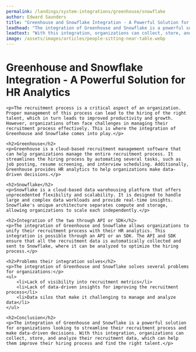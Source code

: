 ```yaml
---
permalink: /landings/system-integrations/greenhouse/snowflake
author: Edward Saunders
title: "Greenhouse and Snowflake Integration - A Powerful Solution for HR Analytics"
leadhead: "The integration of Greenhouse and Snowflake is a powerful solution for organizations looking to streamline their recruitment process and make data-driven decisions"
leadtext: "With this integration, organizations can collect, store, and analyze their recruitment data, which can help them improve their hiring process and find the right talent."
image: /assets/images/articles/people-sitting-near-table.webp
---
```

<div class="arttext">	<h1>Greenhouse and Snowflake Integration - A Powerful Solution for HR Analytics</h1>

	<p>The recruitment process is a critical aspect of an organization. Proper management of this process can lead to the hiring of the right talent, which in turn leads to improved productivity and growth. However, organizations often face challenges in managing their recruitment process effectively. This is where the integration of Greenhouse and Snowflake comes into play.</p>

	<h2>Greenhouse</h2>
	<p>Greenhouse is a cloud-based recruitment management software that can help organizations manage the entire recruitment process. It streamlines the hiring process by automating several tasks, such as job posting, resume screening, and interview scheduling. Additionally, Greenhouse provides HR analytics to help organizations make data-driven decisions.</p>

	<h2>Snowflake</h2>
	<p>Snowflake is a cloud-based data warehousing platform that offers unprecedented flexibility and scalability. It is designed to handle large and complex data workloads and provide real-time insights. Snowflake's unique architecture separates compute and storage, allowing organizations to scale each independently.</p>

	<h2>Integration of the two through API or SDK</h2>
	<p>The integration of Greenhouse and Snowflake allows organizations to unify their recruitment process with their HR analytics. This integration is possible through an API or an SDK. The API and SDK ensure that all the recruitment data is automatically collected and sent to Snowflake, where it can be analyzed to optimize the hiring process.</p>

	<h2>Problems their integration solves</h2>
	<p>The integration of Greenhouse and Snowflake solves several problems for organizations:</p>
	<ul>
		<li>Lack of visibility into recruitment metrics</li>
		<li>Lack of data-driven insights for improving the recruitment process</li>
		<li>Data silos that make it challenging to manage and analyze data</li>
	</ul>

	<h2>Conclusion</h2>
	<p>The integration of Greenhouse and Snowflake is a powerful solution for organizations looking to streamline their recruitment process and make data-driven decisions. With this integration, organizations can collect, store, and analyze their recruitment data, which can help them improve their hiring process and find the right talent.</p>
</div>